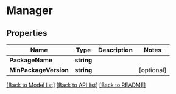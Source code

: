 # Manager

## Properties
Name | Type | Description | Notes
------------ | ------------- | ------------- | -------------
**PackageName** | **string** |  | 
**MinPackageVersion** | **string** |  | [optional] 

[[Back to Model list]](../README.md#documentation-for-models) [[Back to API list]](../README.md#documentation-for-api-endpoints) [[Back to README]](../README.md)


